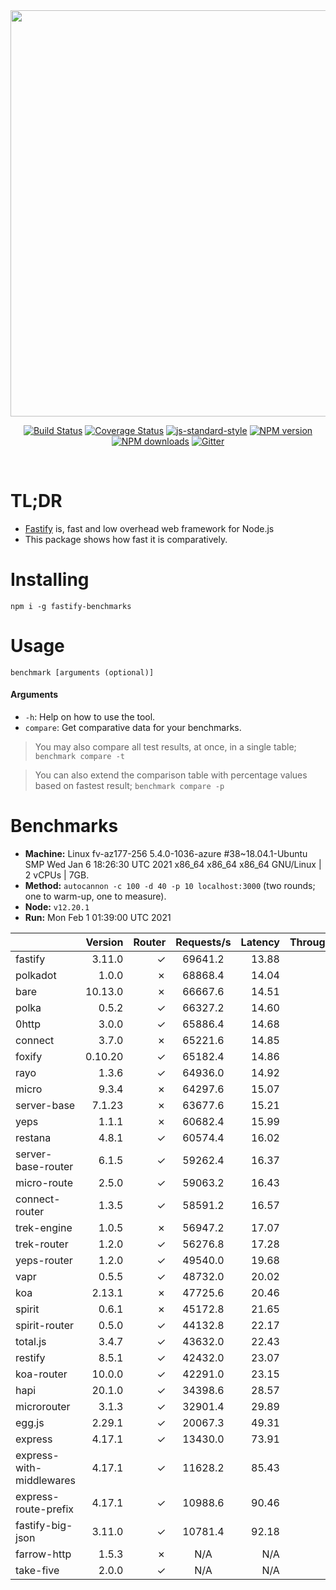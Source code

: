 <div align="center">
<img src="https://github.com/fastify/graphics/raw/master/full-logo.png" width="650" height="auto"/>
</div>

<div align="center">

[![Build Status](https://travis-ci.org/fastify/fastify.svg?branch=master)](https://travis-ci.org/fastify/fastify)
[![Coverage Status](https://coveralls.io/repos/github/fastify/fastify/badge.svg?branch=master)](https://coveralls.io/github/fastify/fastify?branch=master)
[![js-standard-style](https://img.shields.io/badge/code%20style-standard-brightgreen.svg?style=flat)](http://standardjs.com/)
[![NPM version](https://img.shields.io/npm/v/fastify.svg?style=flat)](https://www.npmjs.com/package/fastify)
[![NPM downloads](https://img.shields.io/npm/dm/fastify.svg?style=flat)](https://www.npmjs.com/package/fastify) [![Gitter](https://badges.gitter.im/gitterHQ/gitter.svg)](https://gitter.im/fastify)
</div>
<br />

# TL;DR

* [Fastify](https://github.com/fastify/fastify) is, fast and low overhead web framework for Node.js
* This package shows how fast it is comparatively.

# Installing

```
npm i -g fastify-benchmarks
```

# Usage

```
benchmark [arguments (optional)]
```

#### Arguments

* `-h`: Help on how to use the tool.
* `compare`: Get comparative data for your benchmarks.

> You may also compare all test results, at once, in a single table; `benchmark compare -t`

> You can also extend the comparison table with percentage values based on fastest result; `benchmark compare -p`
# Benchmarks
* __Machine:__ Linux fv-az177-256 5.4.0-1036-azure #38~18.04.1-Ubuntu SMP Wed Jan 6 18:26:30 UTC 2021 x86_64 x86_64 x86_64 GNU/Linux | 2 vCPUs | 7GB.
* __Method:__ `autocannon -c 100 -d 40 -p 10 localhost:3000` (two rounds; one to warm-up, one to measure).
* __Node:__ `v12.20.1`
* __Run:__ Mon Feb  1 01:39:00 UTC 2021

|                          | Version | Router | Requests/s | Latency | Throughput/Mb |
| :--                      | --:     | --:    | :-:        | --:     | --:           |
| fastify                  | 3.11.0  | ✓      | 69641.2    | 13.88   | 12.42         |
| polkadot                 | 1.0.0   | ✗      | 68868.4    | 14.04   | 12.28         |
| bare                     | 10.13.0 | ✗      | 66667.6    | 14.51   | 11.89         |
| polka                    | 0.5.2   | ✓      | 66327.2    | 14.60   | 11.83         |
| 0http                    | 3.0.0   | ✓      | 65886.4    | 14.68   | 11.75         |
| connect                  | 3.7.0   | ✗      | 65221.6    | 14.85   | 11.63         |
| foxify                   | 0.10.20 | ✓      | 65182.4    | 14.86   | 10.69         |
| rayo                     | 1.3.6   | ✓      | 64936.0    | 14.92   | 11.58         |
| micro                    | 9.3.4   | ✗      | 64297.6    | 15.07   | 11.47         |
| server-base              | 7.1.23  | ✗      | 63677.6    | 15.21   | 11.36         |
| yeps                     | 1.1.1   | ✗      | 60682.4    | 15.99   | 10.82         |
| restana                  | 4.8.1   | ✓      | 60574.4    | 16.02   | 10.80         |
| server-base-router       | 6.1.5   | ✓      | 59262.4    | 16.37   | 10.57         |
| micro-route              | 2.5.0   | ✓      | 59063.2    | 16.43   | 10.53         |
| connect-router           | 1.3.5   | ✓      | 58591.2    | 16.57   | 10.45         |
| trek-engine              | 1.0.5   | ✗      | 56947.2    | 17.07   | 9.34          |
| trek-router              | 1.2.0   | ✓      | 56276.8    | 17.28   | 9.23          |
| yeps-router              | 1.2.0   | ✓      | 49540.0    | 19.68   | 8.83          |
| vapr                     | 0.5.5   | ✓      | 48732.0    | 20.02   | 7.99          |
| koa                      | 2.13.1  | ✗      | 47725.6    | 20.46   | 8.51          |
| spirit                   | 0.6.1   | ✗      | 45172.8    | 21.65   | 8.06          |
| spirit-router            | 0.5.0   | ✓      | 44132.8    | 22.17   | 7.87          |
| total.js                 | 3.4.7   | ✓      | 43632.0    | 22.43   | 13.36         |
| restify                  | 8.5.1   | ✓      | 42432.0    | 23.07   | 7.65          |
| koa-router               | 10.0.0  | ✓      | 42291.0    | 23.15   | 7.54          |
| hapi                     | 20.1.0  | ✓      | 34398.6    | 28.57   | 6.13          |
| microrouter              | 3.1.3   | ✓      | 32901.4    | 29.89   | 5.87          |
| egg.js                   | 2.29.1  | ✓      | 20067.3    | 49.31   | 7.06          |
| express                  | 4.17.1  | ✓      | 13430.0    | 73.91   | 2.39          |
| express-with-middlewares | 4.17.1  | ✓      | 11628.2    | 85.43   | 4.46          |
| express-route-prefix     | 4.17.1  | ✓      | 10988.6    | 90.46   | 4.07          |
| fastify-big-json         | 3.11.0  | ✓      | 10781.4    | 92.18   | 124.04        |
| farrow-http              | 1.5.3   | ✗      | N/A        | N/A     | N/A           |
| take-five                | 2.0.0   | ✓      | N/A        | N/A     | N/A           |
